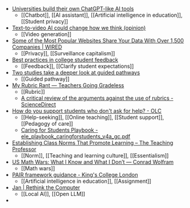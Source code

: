 - [Universities build their own ChatGPT-like AI tools](https://www.insidehighered.com/news/tech-innovation/artificial-intelligence/2024/03/21/universities-build-their-own-chatgpt-ai?mc_cid=1067a56541)
	- [[Chatbot]], [[AI assistant]], [[Artificial intelligence in education]], [[Student privacy]]
- [Text-to-video AI could change how we think (opinion)](https://www.insidehighered.com/opinion/views/2024/03/21/text-video-ai-could-change-how-we-think-opinion?mc_cid=1067a56541)
	- [[Video generation]]
- [Some of the Most Popular Websites Share Your Data With Over 1,500 Companies | WIRED](https://www.wired.com/story/cookie-pop-up-ad-tech-partner-top-websites/)
	- [[Privacy]], [[Surveillance capitalism]]
- [Best practices in college student feedback](https://www.insidehighered.com/news/student-success/academic-life/2024/03/21/best-practices-college-student-feedback?mc_cid=1ae1990d4a)
	- [[Feedback]], [[Clarify student expectations]]
- [Two studies take a deeper look at guided pathways](https://www.insidehighered.com/news/institutions/community-colleges/2024/03/14/two-studies-take-deeper-look-guided-pathways?mc_cid=1ae1990d4a)
	- [[Guided pathway]]
- [My Rubric Rant — Teachers Going Gradeless](https://growbeyondgrades.org/blog/my-rubric-rant)
	- [[Rubric]]
	- [A critical review of the arguments against the use of rubrics - ScienceDirect](https://www.sciencedirect.com/science/article/abs/pii/S1747938X19303732)
- [How do you support students who don't ask for help? - OLC](https://onlinelearningconsortium.org/how-do-you-support-students-who-dont-ask-for-help/)
	- [[Help-seeking]], [[Online teaching]], [[Student support]], [[Pedagogy of care]]
	- [Caring for Students Playbook - ele_playbook_caringforstudents_v4a_gc.pdf](https://www.everylearnereverywhere.org/wp-content/uploads/ele_playbook_caringforstudents_v4a_gc.pdf)
- [Establishing Class Norms That Promote Learning – The Teaching Professor](https://www.teachingprofessor.com/topics/student-learning/establishing-class-norms-that-promote-learning/)
	- [[Norm]], [[Teaching and learning culture]], [[Essentialism]]
- [US Math Wars: What I Know and What I Don’t — Conrad Wolfram](https://www.conradwolfram.com/writings/us-math-wars)
	- [[Math wars]]
- [PAIR framework guidance - King's College London](https://www.kcl.ac.uk/about/strategy/learning-and-teaching/ai-guidance/pair-framework-guidance)
	- [[Artificial intelligence in education]], [[Assignment]]
- [Jan | Rethink the Computer](https://jan.ai/)
	- [[Local AI]], [[Open LLM]]
-
